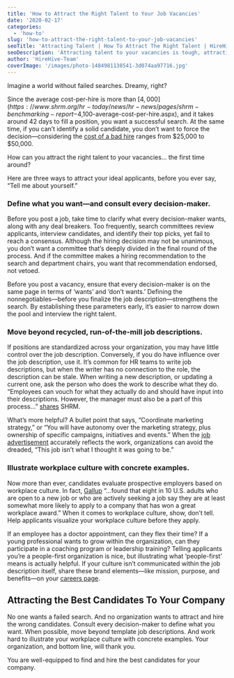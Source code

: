 ```yaml
---
title: 'How to Attract the Right Talent to Your Job Vacancies'
date: '2020-02-17'
categories:
  - 'how-to'
slug: 'how-to-attract-the-right-talent-to-your-job-vacancies'
seoTitle: 'Attracting Talent | How To Attract The Right Talent | HireHive'
seoDescription: 'Attracting talent to your vacancies is tough, attracting the best talent is even more challenging. Find out our top tips to attracting the right candidates to your company.'
author: 'HireHive-Team'
coverImage: '/images/photo-1484981138541-3d074aa97716.jpg'
---
```


Imagine a world without failed searches. Dreamy, right?

Since the average cost-per-hire is more than [$4,000](https://www.shrm.org/hr-today/news/hr-news/pages/shrm-benchmarking-report-$4,100-average-cost-per-hire.aspx), and it takes around 42 days to fill a position, you want a successful search. At the same time, if you can’t identify a solid candidate, you don’t want to force the decision—considering the [cost of a bad hire](https://hirehive.com/high-cost-of-bad-hire/) ranges from $25,000 to $50,000.

How can you attract the right talent to your vacancies… the first time around?

Here are three ways to attract your ideal applicants, before you ever say, “Tell me about yourself.”

### Define what you want—and consult every decision-maker.

Before you post a job, take time to clarify what every decision-maker wants, along with any deal breakers. Too frequently, search committees review applicants, interview candidates, and identify their top picks, yet fail to reach a consensus. Although the hiring decision may not be unanimous, you don’t want a committee that’s deeply divided in the final round of the process. And if the committee makes a hiring recommendation to the search and department chairs, you want that recommendation endorsed, not vetoed.

Before you post a vacancy, ensure that every decision-maker is on the same page in terms of ‘wants’ and ‘don’t wants.’ Defining the nonnegotiables—before you finalize the job description—strengthens the search. By establishing these parameters early, it’s easier to narrow down the pool and interview the right talent.

### Move beyond recycled, run-of-the-mill job descriptions.

If positions are standardized across your organization, you may have little control over the job description. Conversely, if you do have influence over the job description, use it. It’s common for HR teams to write job descriptions, but when the writer has no connection to the role, the description can be stale. When writing a new description, or updating a current one, ask the person who does the work to describe what they do. “Employees can vouch for what they actually do and should have input into their descriptions. However, the manager must also be a part of this process...” [shares](https://www.shrm.org/hr-today/news/hr-magazine/pages/0113-job-descriptions.aspx) SHRM.

What’s more helpful? A bullet point that says, “Coordinate marketing strategy,” or “You will have autonomy over the marketing strategy, plus ownership of specific campaigns, initiatives and events.” When the [job advertisement](https://hirehive.com/write-job-advertisement/) accurately reflects the work, organizations can avoid the dreaded, “This job isn’t what I thought it was going to be.”

### Illustrate workplace culture with concrete examples.

Now more than ever, candidates evaluate prospective employers based on workplace culture. In fact, [Gallup](https://www.gallup.com/workplace/236492/high-quality-job-candidates-look-company.aspx) “...found that eight in 10 U.S. adults who are open to a new job or who are actively seeking a job say they are at least somewhat more likely to apply to a company that has won a great workplace award.” When it comes to workplace culture, show, don’t tell. Help applicants visualize your workplace culture before they apply.

If an employee has a doctor appointment, can they flex their time? If a young professional wants to grow within the organization, can they participate in a coaching program or leadership training? Telling applicants you’re a people-first organization is nice, but illustrating what ‘people-first’ means is actually helpful. If your culture isn’t communicated within the job description itself, share these brand elements—like mission, purpose, and benefits—on your [careers page](https://hirehive.com/careers-page-checklist/).

## **Attracting the Best Candidates To Your Company**

No one wants a failed search. And no organization wants to attract and hire the wrong candidates. Consult every decision-maker to define what you want. When possible, move beyond template job descriptions. And work hard to illustrate your workplace culture with concrete examples. Your organization, and bottom line, will thank you.

You are well-equipped to find and hire the best candidates for your company.
